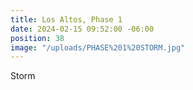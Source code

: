 ```yaml
---
title: Los Altos, Phase 1
date: 2024-02-15 09:52:00 -06:00
position: 38
image: "/uploads/PHASE%201%20STORM.jpg"
---
```


Storm